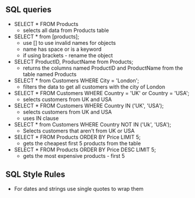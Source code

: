 ## SQL queries

- SELECT \* FROM Products
  - selects all data from Products table
- SELECT \* from [products];
  - use [] to use invalid names for objects
  - name has space or is a keyword
  - if using brackets - rename the object
- SELECT ProductID, ProductName from Products;
  - returns the columns named ProductID and ProductName from the table named Products
- SELECT \* from Customers WHERE City = 'London';
  - filters the data to get all customers with the city of London
- SELECT \* FROM Customers WHERE Country = 'UK' or Country = 'USA';
  - selects customers from UK and USA
- SELECT \* FROM Customers WHERE Country IN ('UK', 'USA');
  - selects customers from UK and USA
  - uses IN clause
- SELECT \* from Customers WHERE Country NOT IN ('Uk', 'USA');
  - Selects customers that aren't from UK or USA
- SELECT \* FROM Products ORDER BY Price LIMIT 5;
  - gets the cheapest first 5 products from the table
- SELECT \* FROM Products ORDER BY Price DESC LIMIT 5;
  - gets the most expensive products - first 5

## SQL Style Rules

- For dates and strings use single quotes to wrap them
